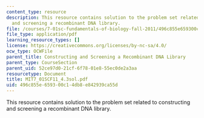 ```yaml
---
content_type: resource
description: This resource contains solution to the problem set related to constructing
  and screening a recombinant DNA library.
file: /courses/7-01sc-fundamentals-of-biology-fall-2011/496c855e659300c14db8e842939ca55d_MIT7_01SCF11_4.3sol.pdf
file_type: application/pdf
learning_resource_types: []
license: https://creativecommons.org/licenses/by-nc-sa/4.0/
ocw_type: OCWFile
parent_title: Constructing and Screening a Recombinant DNA Library
parent_type: CourseSection
parent_uid: 52ce97d0-21cf-6f78-01e8-55ec0de2a3aa
resourcetype: Document
title: MIT7_01SCF11_4.3sol.pdf
uid: 496c855e-6593-00c1-4db8-e842939ca55d
---
```

This resource contains solution to the problem set related to constructing and screening a recombinant DNA library.